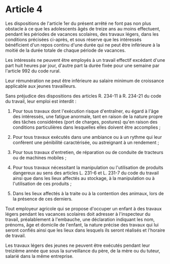 # Article 4

Les dispositions de l'article 1er du présent arrêté ne font pas non plus obstacle à ce que les adolescents âgés de treize ans au moins effectuent, pendant les périodes de vacances scolaires, des travaux légers, dans les conditions précisées ci-après, et sous réserve que les intéressés bénéficient d'un repos continu d'une durée qui ne peut être inférieure à la moitié de la durée totale de chaque période de vacances.

Les intéressés ne peuvent être employés à un travail effectif excédant d'une part huit heures par jour, d'autre part la durée fixée pour une semaine par l'article 992 du code rural.

Leur rémunération ne peut être inférieure au salaire minimum de croissance applicable aux jeunes travailleurs.

Sans préjudice des dispositions des articles R. 234-11 à R. 234-21 du code du travail, leur emploi est interdit :

1. Pour tous travaux dont l'exécution risque d'entraîner, eu égard à l'âge des intéressés, une fatigue anormale, tant en raison de la nature propre des tâches considérées (port de charges, postures) qu'en raison des conditions particulières dans lesquelles elles doivent être accomplies ;

2. Pour tous travaux exécutés dans une ambiance ou à un rythme qui leur confèrent une pénibilité caractérisée, ou astreignant à un rendement ;

3. Pour tous travaux d'entretien, de réparation ou de conduite de tracteurs ou de machines mobiles ;

4. Pour tous travaux nécessitant la manipulation ou l'utilisation de produits dangereux au sens des articles L. 231-6 et L. 231-7 du code du travail ainsi que dans les lieux affectés au stockage, à la manipulation ou à l'utilisation de ces produits ;

5. Dans les lieux affectés à la traite ou à la contention des animaux, lors de la présence de ces derniers.

Tout employeur agricole qui se propose d'occuper un enfant à des travaux légers pendant les vacances scolaires doit adresser à l'inspecteur du travail, préalablement à l'embauche, une déclaration indiquant les nom, prénoms, âge et domicile de l'enfant, la nature précise des travaux qui lui seront confiés ainsi que les lieux dans lesquels ils seront réalisés et l'horaire de travail.

Les travaux légers des jeunes ne peuvent être exécutés pendant leur treizième année que sous la surveillance du père, de la mère ou du tuteur, salarié dans la même entreprise.
